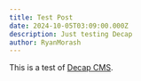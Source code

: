```yaml
---
title: Test Post
date: 2024-10-05T03:09:00.000Z
description: Just testing Decap
author: RyanMorash
---
```

This is a test of [Decap CMS](https://decapcms.org).
